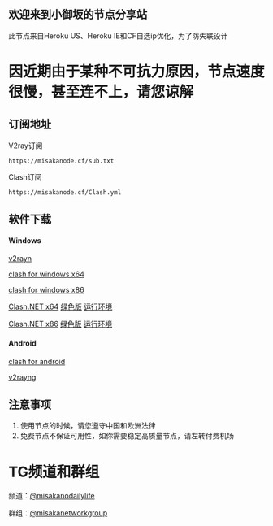 ## 欢迎来到小御坂的节点分享站

此节点来自Heroku US、Heroku IE和CF自选ip优化，为了防失联设计

# 因近期由于某种不可抗力原因，节点速度很慢，甚至连不上，请您谅解

## 订阅地址


V2ray订阅
```
https://misakanode.cf/sub.txt
```

Clash订阅
```
https://misakanode.cf/Clash.yml
```

## 软件下载

#### Windows

[v2rayn](https://misakanode.cf/v2ray/v2rayN-Core.zip)

[clash for windows x64](https://misakanode.cf/clash/Clash.for.Windows.Setup.0.15.0.exe)

[clash for windows x86](https://misakanode.cf/clash/Clash.for.Windows.Setup.0.15.0.ia32.exe)

[Clash.NET x64](https://misakanode.cf/clash/Clash.NET.1.2.1.x64.Setup.exe)
[绿色版](https://misakanode.cf/clash/Clash.NET.1.2.1.x64.7z)
[运行环境](https://misakanode.cf/clash/windowsdesktop-runtime-5.0.7-win-x64.exe)

[Clash.NET x86](https://misakanode.cf/clash/Clash.NET.1.2.1.x86.Setup.exe)
[绿色版](https://misakanode.cf/clash/Clash.NET.1.2.1.x86.7z)
[运行环境](https://misakanode.cf/clash/windowsdesktop-runtime-5.0.7-win-x86.exe)

#### Android

[clash for android](https://misakanode.cf/clash/app-premium-universal-release.apk)

[v2rayng](https://misakanode.cf/v2ray/v2rayNG_1.6.13_arm64-v8a.apk)


## 注意事项

1. 使用节点的时候，请您遵守中国和欧洲法律
2. 免费节点不保证可用性，如你需要稳定高质量节点，请左转付费机场

# TG频道和群组

频道：[@misakanodailylife](https://t.me/misakanodailylife)

群组：[@misakanetworkgroup](https://t.me/misakanetworkgroup)
